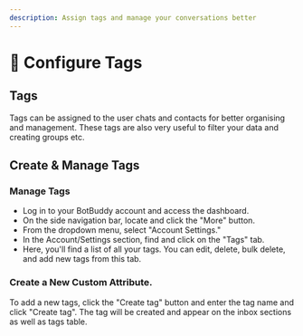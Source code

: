 ```yaml
---
description: Assign tags and manage your conversations better
---
```


# 📖 Configure Tags

## Tags

Tags can be assigned to the user chats and contacts for better organising and management. These tags are also very useful to filter your data and creating groups etc.

## Create & Manage Tags

### **Manage Tags**

* Log in to your BotBuddy account and access the dashboard.
* On the side navigation bar, locate and click the "More" button.
* From the dropdown menu, select "Account Settings."
* In the Account/Settings section, find and click on the "Tags" tab.
* Here, you'll find a list of all your tags. You can edit, delete, bulk delete, and add new tags from this tab.

### **Create a New Custom Attribute.**

To add a new tags, click the "Create tag" button and enter the tag name and click "Create tag". The tag will be created and appear on the inbox sections as well as tags table.

<figure><img src="../../../.gitbook/assets/1 – 96.png" alt=""><figcaption></figcaption></figure>
